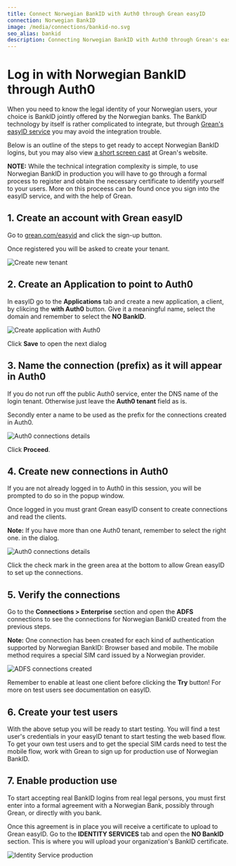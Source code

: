 ```yaml
---
title: Connect Norwegian BankID with Auth0 through Grean easyID
connection: Norwegian BankID
image: /media/connections/bankid-no.svg
seo_alias: bankid
description: Connecting Norwegian BankID with Auth0 through Grean's easyID service
---
```


# Log in with Norwegian BankID through Auth0

When you need to know the legal identity of your Norwegian users, your choice is BankID jointly offered by the Norwegian banks. 
The BankID technology by itself is rather complicated to integrate, but through [Grean's easyID service](https://grean.com/easyid) 
you may avoid the integration trouble.

Below is an outline of the steps to get ready to accept Norwegian BankID logins, but you may also view 
[a short screen cast](https://grean.com/easyid/auth0/2016/12/07/easyid-and-auth0.html) at Grean's website.

**NOTE:** While the technical integration complexity is simple, to use Norwegian BankID in production you will have to go through a formal process to 
register and obtain the necessary certificate to identify yourself to your users. 
More on this proceess can be found once you sign into the easyID service, and with the help of Grean.

## 1. Create an account with Grean easyID

Go to [grean.com/easyid](https://grean.com/easyid) and click the sign-up button. 

Once registered you will be asked to create your tenant.

![Create new tenant](/media/articles/connections/grean/easyid-signup.png)

## 2. Create an Application to point to Auth0

In easyID go to the **Applications** tab and create a new application, a client, by clikcing the **with Auth0** button.
Give it a meaningful name, select the domain and remember to select the **NO BankID**.

![Create application with Auth0](/media/articles/connections/grean/auth0-app-no.png)

Click **Save** to open the next dialog

## 3. Name the connection (prefix) as it will appear in Auth0

If you do not run off the public Auth0 service, enter the  DNS name of the login tenant. Otherwise just leave the **Auth0 tenant** field as is.

Secondly enter a name to be used as the prefix for the connections created in Auth0.

![Auth0 connections details](/media/articles/connections/grean/auth0-details.png)

Click **Proceed**.

## 4. Create new connections in Auth0

If you are not already logged in to Auth0 in this session, you will be prompted to do so in the popup window.

Once logged in you must grant Grean easyID consent to create connections and read the clients. 

**Note:** If you have more than one Auth0 tenant, remember to select the right one. in the dialog.

![Auth0 connections details](/media/articles/connections/grean/auth0-consent.png)

Click the check mark in the green area at the bottom to allow Grean easyID to set up the connections.

## 5. Verify the connections

Go to the **Connections > Enterprise** section and open the **ADFS** connections to see the connections for 
Norwegian BankID created from the previous steps.

**Note:** One connection has been created for each kind of authentication supported by Norwegian BankID: 
Browser based and mobile. The mobile method requires a special SIM card issued by a Norwegian provider.

![ADFS connections created](/media/articles/connections/grean/adfs-connections-no.png)

Remember to enable at least one client before clicking the **Try** button! For more on test users see documentation
on easyID.

## 6. Create your test users

With the above setup you will be ready to start testing. You will find a test user's credentials in your easyID tenant
to start testing the web based flow. To get your own test users and to get the special SIM cards need to test the mobile
flow, work with Grean to sign up for production use of Norwegian BankID.

## 7. Enable production use

To start accepting real BankID logins from real legal persons, you must first enter into a formal agreement with a Norwegian Bank, 
possibly through Grean, or directly with you bank.

Once this agreement is in place you will receive a certificate to upload to Grean easyID. Go to the **IDENTITY SERVICES** tab 
and open the **NO BankID** section. This is where you will upload your organization's BankID certificate.

![Identity Service production](/media/articles/connections/grean/no-bankid-prod.png)






